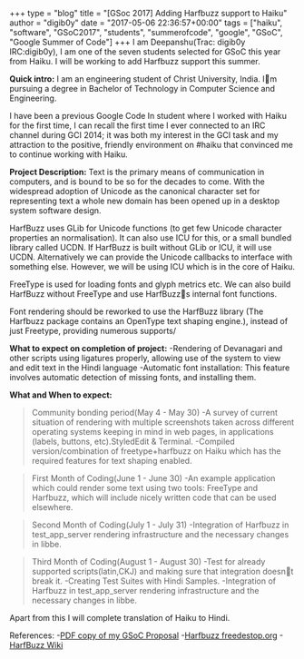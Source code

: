 +++
type = "blog"
title = "[GSoc 2017] Adding Harfbuzz support to Haiku"
author = "digib0y"
date = "2017-05-06 22:36:57+00:00"
tags = ["haiku", "software", "GSoC2017", "students", "summerofcode", "google", "GSoC", "Google Summer of Code"] 
+++
I am Deepanshu(Trac: digib0y IRC:digib0y), I am one of the seven students selected for GSoC this year from Haiku. I will be working to add Harfbuzz support this summer.

**Quick intro:**
I am an engineering student of Christ University, India. Im pursuing a degree in Bachelor of Technology in Computer Science and Engineering.

I have been a previous Google Code In student where I worked with Haiku for the first time, I can recall the first time I ever connected to an IRC channel during GCI 2014; it was both my interest in the GCI task and my attraction to the positive, friendly environment on #haiku that convinced me to continue working with Haiku.

**Project Description:**
Text is the primary means of communication in computers, and is bound to be so for the decades to come. With the widespread adoption of Unicode as the canonical character set for representing text a whole new domain has been opened up in a desktop system software design.

HarfBuzz uses GLib for Unicode functions (to get few Unicode character properties an normalisation). It can also use ICU for this, or a small bundled library called UCDN. If HarfBuzz is built without GLib or ICU, it will use UCDN. Alternatively we can provide the Unicode callbacks to interface with something else. However, we will be using ICU which is in the core of Haiku.

FreeType is used for loading fonts and glyph metrics etc. We can also build HarfBuzz without FreeType and use HarfBuzzs internal font functions.

Font rendering should be reworked to use the HarfBuzz library (The Harfbuzz package contains an OpenType text shaping engine.), instead of just Freetype, providing numerous supports/

**What to expect on completion of project:**
-Rendering of  Devanagari and other scripts using ligatures properly, allowing use of the system to view and edit text in the Hindi language
-Automatic font installation: This feature involves automatic detection of missing fonts, and installing them.

**What and When to expect:**
>Community bonding period(May 4 - May 30)
	-A survey of current situation of rendering with multiple screenshots taken across different operating systems keeping in mind in web pages, in applications (labels, buttons, etc).StyledEdit & Terminal.
	-Compiled version/combination of freetype+harfbuzz on Haiku which has the required features for text shaping enabled.

>First Month of Coding(June 1 - June 30)
	-An example application which could render some text using two tools: FreeType and Harfbuzz, which will include nicely written code that can be used elsewhere.

>Second Month of Coding(July 1 - July 31)
	-Integration of Harfbuzz in test_app_server rendering infrastructure and the necessary changes in libbe.

>Third Month of Coding(August 1 - August 30)
	-Test for already supported scripts(latin,CKJ) and making sure that integration doesnt break it.
	-Creating Test Suites with Hindi Samples.
	-Integration of Harfbuzz in test_app_server rendering infrastructure and the necessary changes in libbe.

Apart from this I will complete translation of Haiku to Hindi.

References:
-[PDF copy of my GSoC Proposal](https://www.google.com)
-[Harfbuzz freedestop.org](https://www.freedesktop.org/wiki/Software/HarfBuzz/)
-[HarfBuzz Wiki](https://en.wikipedia.org/wiki/HarfBuzz)
